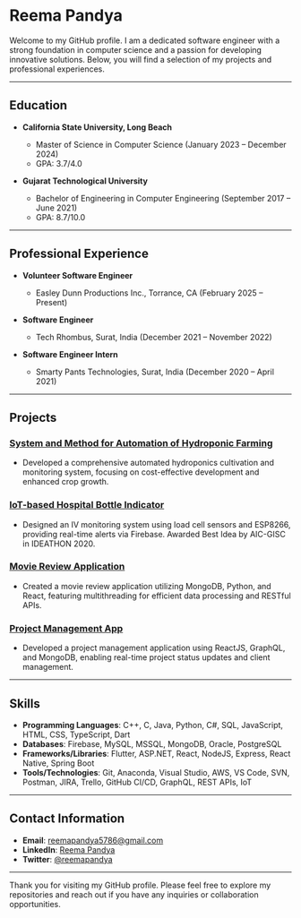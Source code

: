 # Reema Pandya

Welcome to my GitHub profile. I am a dedicated software engineer with a strong foundation in computer science and a passion for developing innovative solutions. Below, you will find a selection of my projects and professional experiences.

---

## Education

- **California State University, Long Beach**
  - Master of Science in Computer Science (January 2023 – December 2024)
  - GPA: 3.7/4.0

- **Gujarat Technological University**
  - Bachelor of Engineering in Computer Engineering (September 2017 – June 2021)
  - GPA: 8.7/10.0

---

## Professional Experience

- **Volunteer Software Engineer**
  - Easley Dunn Productions Inc., Torrance, CA (February 2025 – Present)

- **Software Engineer**
  - Tech Rhombus, Surat, India (December 2021 – November 2022)

- **Software Engineer Intern**
  - Smarty Pants Technologies, Surat, India (December 2020 – April 2021)

---

## Projects

### [System and Method for Automation of Hydroponic Farming](https://github.com/reemapandya/hydroponic-farming)
- Developed a comprehensive automated hydroponics cultivation and monitoring system, focusing on cost-effective development and enhanced crop growth.

### [IoT-based Hospital Bottle Indicator](https://github.com/reemapandya/hospital-bottle-indicator)
- Designed an IV monitoring system using load cell sensors and ESP8266, providing real-time alerts via Firebase. Awarded Best Idea by AIC-GISC in IDEATHON 2020.

### [Movie Review Application](https://github.com/reemapandya/movie-review-app)
- Created a movie review application utilizing MongoDB, Python, and React, featuring multithreading for efficient data processing and RESTful APIs.

### [Project Management App](https://github.com/reemapandya/project-management-app)
- Developed a project management application using ReactJS, GraphQL, and MongoDB, enabling real-time project status updates and client management.

---

## Skills

- **Programming Languages**: C++, C, Java, Python, C#, SQL, JavaScript, HTML, CSS, TypeScript, Dart
- **Databases**: Firebase, MySQL, MSSQL, MongoDB, Oracle, PostgreSQL
- **Frameworks/Libraries**: Flutter, ASP.NET, React, NodeJS, Express, React Native, Spring Boot
- **Tools/Technologies**: Git, Anaconda, Visual Studio, AWS, VS Code, SVN, Postman, JIRA, Trello, GitHub CI/CD, GraphQL, REST APIs, IoT

---

## Contact Information

- **Email**: [reemapandya5786@gmail.com](mailto:reemapandya5786@gmail.com)
- **LinkedIn**: [Reema Pandya](https://www.linkedin.com/in/reemapandya)
- **Twitter**: [@reemapandya](https://twitter.com/reemapandya)

---

Thank you for visiting my GitHub profile. Please feel free to explore my repositories and reach out if you have any inquiries or collaboration opportunities.
